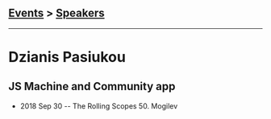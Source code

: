 ## [Events](../README.md) > [Speakers](../speakers.md)
---

# Dzianis Pasiukou

## JS Machine and Community app
- 2018 Sep 30 -- The Rolling Scopes 50. Mogilev    
